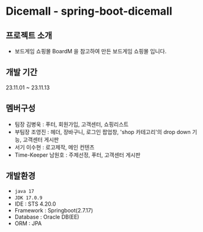 # Dicemall - spring-boot-dicemall

## 프로젝트 소개 
- 보드게임 쇼핑몰 BoardM 을 참고하여 만든 보드게임 쇼핑몰 입니다.

## 개발 기간
23.11.01 ~ 23.11.13

## 멤버구성
- 팀장 김병욱 : 푸터, 회원가입, 고객센터, 쇼핑리스트
- 부팀장 조영진 : 헤더, 장바구니, 로그인 팝업창, 'shop 카테고리'의 drop down 기능, 고객센터 게시판
- 서기 이수현 : 로고제작, 메인 컨텐츠
- Time-Keeper 남원호 : 주제선정, 푸터, 고객센터 게시판

## 개발환경
- `java 17`
- `JDK 17.0.9`
- IDE : STS 4.20.0
- Framework : Springboot(2.7.17)
- Database : Oracle DB(EE)
- ORM : JPA

